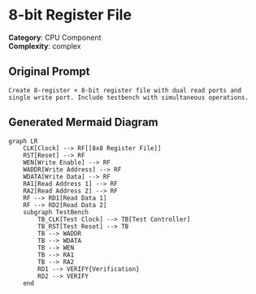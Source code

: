 # 8-bit Register File

**Category**: CPU Component  
**Complexity**: complex

## Original Prompt

```
Create 8-register × 8-bit register file with dual read ports and single write port. Include testbench with simultaneous operations.
```

## Generated Mermaid Diagram

```mermaid
graph LR
    CLK[Clock] --> RF[[8x8 Register File]]
    RST[Reset] --> RF
    WEN[Write Enable] --> RF
    WADDR[Write Address] --> RF
    WDATA[Write Data] --> RF
    RA1[Read Address 1] --> RF
    RA2[Read Address 2] --> RF
    RF --> RD1[Read Data 1]
    RF --> RD2[Read Data 2]
    subgraph TestBench
        TB_CLK[Test Clock] --> TB[Test Controller]
        TB_RST[Test Reset] --> TB
        TB --> WADDR
        TB --> WDATA
        TB --> WEN
        TB --> RA1
        TB --> RA2
        RD1 --> VERIFY{Verification}
        RD2 --> VERIFY
    end
```
